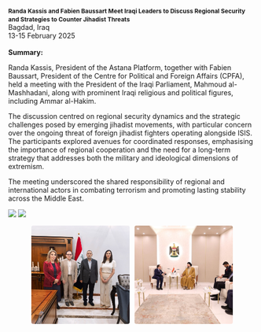 <span style="font-size: 0.75rem; font-weight: bold;">Randa Kassis and Fabien Baussart Meet Iraqi Leaders to Discuss Regional Security and Strategies to Counter Jihadist Threats</span><br>
Bagdad, Iraq<br>
13-15 February 2025
<br><br>
<b>Summary:</b>

Randa Kassis, President of the Astana Platform, together with Fabien Baussart, President of the Centre for Political and Foreign Affairs (CPFA), held a meeting with the President of the Iraqi Parliament, Mahmoud al-Mashhadani, along with prominent Iraqi religious and political figures, including Ammar al-Hakim.

The discussion centred on regional security dynamics and the strategic challenges posed by emerging jihadist movements, with particular concern over the ongoing threat of foreign jihadist fighters operating alongside ISIS. The participants explored avenues for coordinated responses, emphasising the importance of regional cooperation and the need for a long-term strategy that addresses both the military and ideological dimensions of extremism.

The meeting underscored the shared responsibility of regional and international actors in combating terrorism and promoting lasting stability across the Middle East.

![](3.JPG)
![](4.JPG)

<div style="display: flex; flex-wrap: wrap; justify-content: center; gap: 10px;">

  <a href="https://github.com/vduce/randa-kassis-website/blob/amardeep/public/encounters/photos/3.jpg" target="_blank">
    <div style="width: 200px; height: 200px; overflow: hidden; border-radius: 4px;">
      <img src="https://github.com/vduce/randa-kassis-website/blob/amardeep/public/encounters/photos/3.JPG" 
           alt="Photo 1" style="width: 100%; height: 100%; object-fit: cover;">
    </div>
  </a>

  <a href="https://github.com/vduce/randa-kassis-website/blob/amardeep/public/encounters/photos/4.JPG" target="_blank">
    <div style="width: 200px; height: 200px; overflow: hidden; border-radius: 4px;">
      <img src="https://github.com/vduce/randa-kassis-website/blob/amardeep/public/encounters/photos/4.JPG" 
           alt="Photo 2" style="width: 100%; height: 100%; object-fit: cover;">
    </div>
  </a>

</div>

<p></p>

